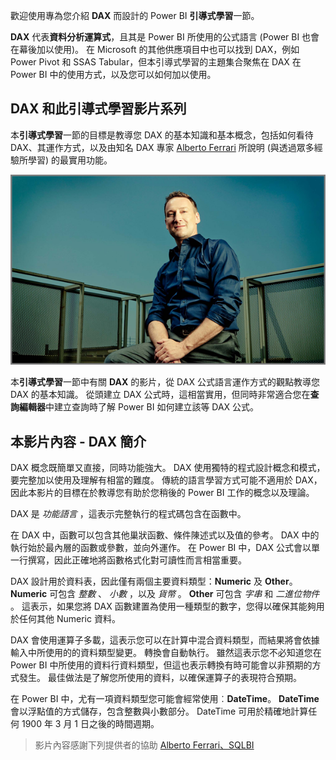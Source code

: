 歡迎使用專為您介紹 **DAX** 而設計的 Power BI **引導式學習**一節。

**DAX** 代表**資料分析運算式**，且其是 Power BI 所使用的公式語言 (Power BI 也會在幕後加以使用)。 在 Microsoft 的其他供應項目中也可以找到 DAX，例如 Power Pivot 和 SSAS Tabular，但本引導式學習的主題集合聚焦在 DAX 在 Power BI 中的使用方式，以及您可以如何加以使用。

## <a name="dax-and-this-guided-learning-video-series"></a>DAX 和此引導式學習影片系列
本**引導式學習**一節的目標是教導您 DAX 的基本知識和基本概念，包括如何看待 DAX、其運作方式，以及由知名 DAX 專家 [Alberto Ferrari](http://www.sqlbi.com/learning-dax/?utm_source=powerbi&utm_medium=marketing&utm_campaign=after-summit) 所說明 (與透過眾多經驗所學習) 的最實用功能。

![Alberto Ferrari 的相片](media/7-1-intro-to-dax/intro_dax_6_alberto_ferrari.png)

本**引導式學習**一節中有關 **DAX** 的影片，從 DAX 公式語言運作方式的觀點教導您 DAX 的基本知識。 從頭建立 DAX 公式時，這相當實用，但同時非常適合您在**查詢編輯器**中建立查詢時了解 Power BI 如何建立該等 DAX 公式。

## <a name="in-this-video---introduction-to-dax"></a>本影片內容 - DAX 簡介
DAX 概念既簡單又直接，同時功能強大。 DAX 使用獨特的程式設計概念和模式，要完整加以使用及理解有相當的難度。 傳統的語言學習方式可能不適用於 DAX，因此本影片的目標在於教導您有助於您稍後的 Power BI 工作的概念以及理論。

DAX 是 *功能語言* ，這表示完整執行的程式碼包含在函數中。

在 DAX 中，函數可以包含其他巢狀函數、條件陳述式以及值的參考。 DAX 中的執行始於最內層的函數或參數，並向外運作。 在 Power BI 中，DAX 公式會以單一行撰寫，因此正確地將函數格式化對可讀性而言相當重要。

DAX 設計用於資料表，因此僅有兩個主要資料類型：**Numeric** 及 **Other**。 **Numeric** 可包含 *整數* 、 *小數* ，以及 *貨幣* 。 **Other** 可包含 *字串* 和 *二進位物件* 。 這表示，如果您將 DAX 函數建置為使用一種類型的數字，您得以確保其能夠用於任何其他 Numeric 資料。

DAX 會使用運算子多載，這表示您可以在計算中混合資料類型，而結果將會依據輸入中所使用的的資料類型變更。 轉換會自動執行。 雖然這表示您不必知道您在 Power BI 中所使用的資料行資料類型，但這也表示轉換有時可能會以非預期的方式發生。 最佳做法是了解您所使用的資料，以確保運算子的表現符合預期。

在 Power BI 中，尤有一項資料類型您可能會經常使用︰**DateTime**。 **DateTime** 會以浮點值的方式儲存，包含整數與小數部分。 DateTime 可用於精確地計算任何 1900 年 3 月 1 日之後的時間週期。

> 影片內容感謝下列提供者的協助 [Alberto Ferrari、SQLBI](http://www.sqlbi.com/learning-dax/?utm_source=powerbi&utm_medium=marketing&utm_campaign=after-summit)
> 
> 

